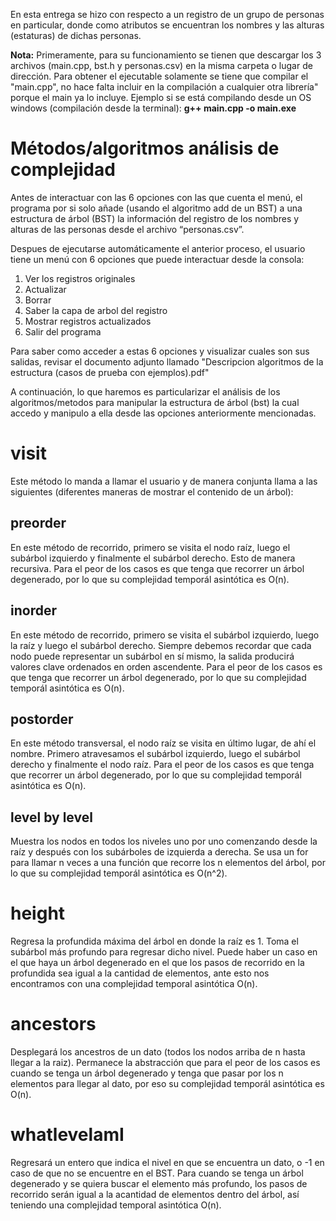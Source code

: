 En esta entrega se hizo con respecto a un registro de un grupo de personas en particular, donde como atributos se encuentran los nombres y las alturas (estaturas) de dichas personas.

**Nota:** Primeramente, para su funcionamiento se tienen que descargar los 3 archivos (main.cpp, bst.h y personas.csv) en la misma carpeta o lugar de dirección. Para obtener el ejecutable solamente se tiene que compilar el "main.cpp", no hace falta incluir en la compilación a cualquier otra librería" porque el main ya lo incluye. Ejemplo si se está compilando desde un OS windows (compilación desde la terminal): **g++ main.cpp -o main.exe**

# Métodos/algoritmos análisis de complejidad

Antes de interactuar con las 6 opciones con las que cuenta el menú, el programa por si solo añade (usando el algoritmo add de un BST) a una estructura de árbol (BST) la información del registro de los nombres y alturas de las personas desde el archivo “personas.csv”. 

Despues de ejecutarse automáticamente el anterior proceso, el usuario tiene un menú con 6 opciones que puede interactuar desde la consola:
1. Ver los registros originales
2. Actualizar
3. Borrar
4. Saber la capa de arbol del registro
5. Mostrar registros actualizados
6. Salir del programa

Para saber como acceder a estas 6 opciones y visualizar cuales son sus salidas, revisar el documento adjunto llamado "Descripcion algoritmos de la estructura (casos de prueba con ejemplos).pdf"

A continuación, lo que haremos es particularizar el análisis de los algoritmos/metodos para manipular la estructura de árbol (bst) la cual accedo y manipulo a ella desde las opciones anteriormente mencionadas.

# visit

Este método lo manda a llamar el usuario y de manera conjunta llama a las siguientes (diferentes maneras de mostrar el contenido de un árbol):

## preorder

En este método de recorrido, primero se visita el nodo raíz, luego el subárbol izquierdo y finalmente el subárbol derecho. Esto de manera recursiva. Para el peor de los casos es que tenga que recorrer un árbol degenerado, por lo que su complejidad temporál asintótica es O(n).

## inorder

En este método de recorrido, primero se visita el subárbol izquierdo, luego la raíz y luego el subárbol derecho. Siempre debemos recordar que cada nodo puede representar un subárbol en sí mismo, la salida producirá valores clave ordenados en orden ascendente. Para el peor de los casos es que tenga que recorrer un árbol degenerado, por lo que su complejidad temporál asintótica es O(n).

## postorder

En este método transversal, el nodo raíz se visita en último lugar, de ahí el nombre. Primero atravesamos el subárbol izquierdo, luego el subárbol derecho y finalmente el nodo raíz. Para el peor de los casos es que tenga que recorrer un árbol degenerado, por lo que su complejidad temporál asintótica es O(n).

## level by level

Muestra los nodos en todos los niveles uno por uno comenzando desde la raíz y después con los subárboles de izquierda a derecha. Se usa un for para llamar n veces a una función que recorre los n elementos del árbol, por lo que su complejidad temporál asintótica es O(n^2).

# height

Regresa la profundida máxima del árbol en donde la raíz es 1. Toma el subárbol más profundo para regresar dicho nivel. Puede haber un caso en el que haya un árbol degenerado en el que los pasos de recorrido en la profundida sea igual a la cantidad de elementos, ante esto nos encontramos con una complejidad temporal asintótica O(n).

# ancestors

Desplegará los ancestros de un dato (todos los nodos arriba de n hasta llegar a la raiz). Permanece la abstracción que para el peor de los casos es cuando se tenga un árbol degenerado y tenga que pasar por los n elementos para llegar al dato, por eso su complejidad temporál asintótica es O(n).

# whatlevelamI

Regresará un entero que indica el nivel en que se encuentra un dato, o -1 en caso de que no se encuentre en el BST. Para cuando se tenga un árbol degenerado y se quiera buscar el elemento más profundo, los pasos de recorrido serán igual a la acantidad de elementos dentro del árbol, así teniendo una complejidad temporal asintótica O(n).
